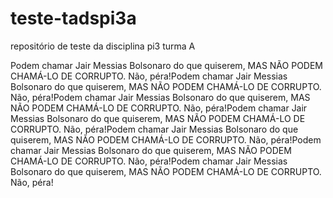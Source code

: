 # teste-tadspi3a
repositório de teste da disciplina pi3 turma A

Podem chamar Jair Messias Bolsonaro do que quiserem, MAS NÃO PODEM CHAMÁ-LO DE CORRUPTO. Não, péra!Podem chamar Jair Messias Bolsonaro do que quiserem, MAS NÃO PODEM CHAMÁ-LO DE CORRUPTO. Não, péra!Podem chamar Jair Messias Bolsonaro do que quiserem, MAS NÃO PODEM CHAMÁ-LO DE CORRUPTO. Não, péra!Podem chamar Jair Messias Bolsonaro do que quiserem, MAS NÃO PODEM CHAMÁ-LO DE CORRUPTO. Não, péra!Podem chamar Jair Messias Bolsonaro do que quiserem, MAS NÃO PODEM CHAMÁ-LO DE CORRUPTO. Não, péra!Podem chamar Jair Messias Bolsonaro do que quiserem, MAS NÃO PODEM CHAMÁ-LO DE CORRUPTO. Não, péra!Podem chamar Jair Messias Bolsonaro do que quiserem, MAS NÃO PODEM CHAMÁ-LO DE CORRUPTO. Não, péra!